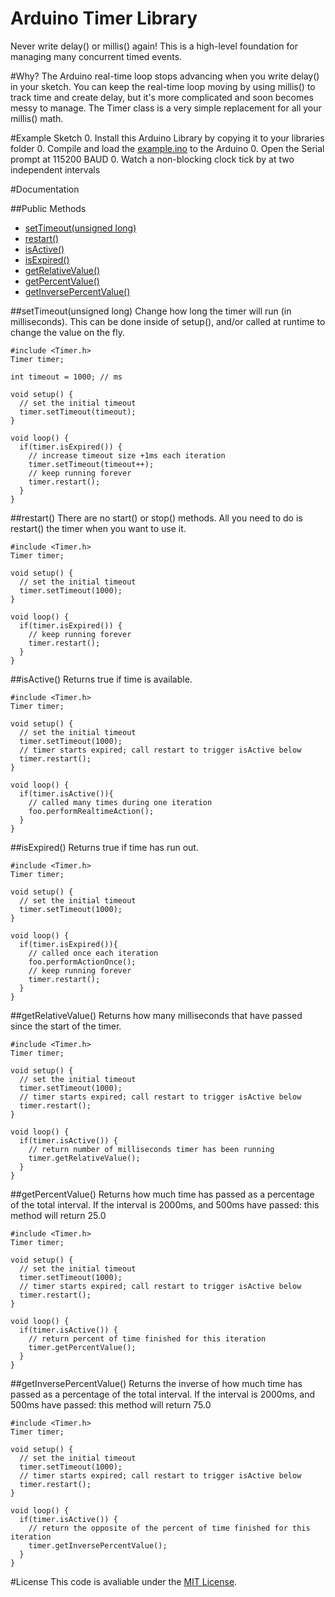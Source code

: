 # Arduino Timer Library
Never write delay() or millis() again! This is a high-level foundation for managing many concurrent timed events.


#Why?
The Arduino real-time loop stops advancing when you write delay() in your sketch. You can keep the real-time loop moving by using millis() to track time and create delay, but it's more complicated and soon becomes messy to manage. The Timer class is a very simple replacement for all your millis() math.


#Example Sketch
0. Install this Arduino Library by copying it to your libraries folder
0. Compile and load the [example.ino](https://github.com/alextaujenis/Timer/blob/master/example/example.ino) to the Arduino
0. Open the Serial prompt at 115200 BAUD
0. Watch a non-blocking clock tick by at two independent intervals


#Documentation

##Public Methods
* [setTimeout(unsigned long)](https://github.com/alextaujenis/Timer#settimeoutunsigned-long)
* [restart()](https://github.com/alextaujenis/Timer#restart)
* [isActive()](https://github.com/alextaujenis/Timer#isactive)
* [isExpired()](https://github.com/alextaujenis/Timer#isexpired)
* [getRelativeValue()](https://github.com/alextaujenis/Timer#getrelativevalue)
* [getPercentValue()](https://github.com/alextaujenis/Timer#getpercentvalue)
* [getInversePercentValue()](https://github.com/alextaujenis/Timer#getinversepercentvalue)

##setTimeout(unsigned long)
Change how long the timer will run (in milliseconds). This can be done inside of setup(), and/or called at runtime to change the value on the fly.

    #include <Timer.h>
    Timer timer;

    int timeout = 1000; // ms

    void setup() {
      // set the initial timeout
      timer.setTimeout(timeout);
    }

    void loop() {
      if(timer.isExpired()) {
        // increase timeout size +1ms each iteration
        timer.setTimeout(timeout++);
        // keep running forever
        timer.restart();
      }
    }

##restart()
There are no start() or stop() methods. All you need to do is restart() the timer when you want to use it.

    #include <Timer.h>
    Timer timer;

    void setup() {
      // set the initial timeout
      timer.setTimeout(1000);
    }

    void loop() {
      if(timer.isExpired()) {
        // keep running forever
        timer.restart();
      }
    }

##isActive()
Returns true if time is available.

    #include <Timer.h>
    Timer timer;

    void setup() {
      // set the initial timeout
      timer.setTimeout(1000);
      // timer starts expired; call restart to trigger isActive below
      timer.restart();
    }

    void loop() {
      if(timer.isActive()){
        // called many times during one iteration
        foo.performRealtimeAction();
      }
    }

##isExpired()
Returns true if time has run out.

    #include <Timer.h>
    Timer timer;

    void setup() {
      // set the initial timeout
      timer.setTimeout(1000);
    }

    void loop() {
      if(timer.isExpired()){
        // called once each iteration
        foo.performActionOnce();
        // keep running forever
        timer.restart();
      }
    }

##getRelativeValue()
Returns how many milliseconds that have passed since the start of the timer.

    #include <Timer.h>
    Timer timer;

    void setup() {
      // set the initial timeout
      timer.setTimeout(1000);
      // timer starts expired; call restart to trigger isActive below
      timer.restart();
    }

    void loop() {
      if(timer.isActive()) {
        // return number of milliseconds timer has been running
        timer.getRelativeValue();
      }
    }

##getPercentValue()
Returns how much time has passed as a percentage of the total interval. If the interval is 2000ms, and 500ms have passed: this method will return 25.0

    #include <Timer.h>
    Timer timer;

    void setup() {
      // set the initial timeout
      timer.setTimeout(1000);
      // timer starts expired; call restart to trigger isActive below
      timer.restart();
    }

    void loop() {
      if(timer.isActive()) {
        // return percent of time finished for this iteration
        timer.getPercentValue();
      }
    }

##getInversePercentValue()
Returns the inverse of how much time has passed as a percentage of the total interval. If the interval is 2000ms, and 500ms have passed: this method will return 75.0

    #include <Timer.h>
    Timer timer;

    void setup() {
      // set the initial timeout
      timer.setTimeout(1000);
      // timer starts expired; call restart to trigger isActive below
      timer.restart();
    }

    void loop() {
      if(timer.isActive()) {
        // return the opposite of the percent of time finished for this iteration
        timer.getInversePercentValue();
      }
    }

#License
This code is avaliable under the [MIT License](http://opensource.org/licenses/mit-license.php).
